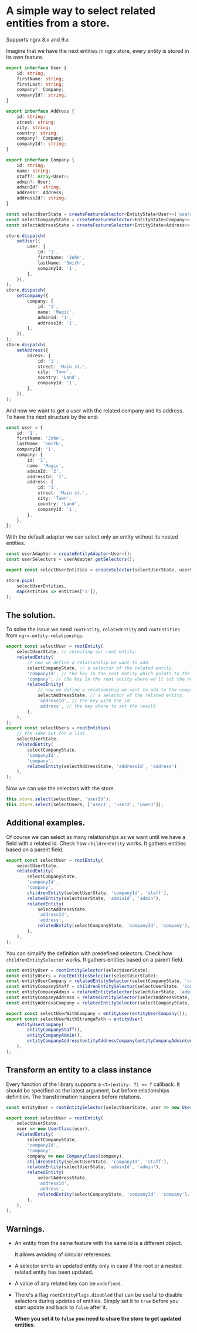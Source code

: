 # A simple way to select related entities from a store.

Supports ngrx 8.x and 9.x

Imagine that we have the next entities in ngrx store, every entity is stored in its own feature.

```typescript
export interface User {
    id: string;
    firstName: string;
    firstLast: string;
    company?: Company;
    companyId?: string;
}

export interface Address {
    id: string;
    street: string;
    city: string;
    country: string;
    company?: Company;
    companyId?: string;
}

export interface Company {
    id: string;
    name: string;
    staff?: Array<User>;
    admin?: User;
    adminId?: string;
    address?: Address;
    addressId?: string;
}

const selectUserState = createFeatureSelector<EntityState<User>>('users');
const selectCompanyState = createFeatureSelector<EntityState<Company>>('companies');
const selectAddressState = createFeatureSelector<EntityState<Address>>('addresses');

store.dispatch(
    setUser({
        user: {
            id: '1',
            firstName: 'John',
            lastName: 'Smith',
            companyId: '1',
        },
    }),
);
store.dispatch(
    setCompany({
        company: {
            id: '1',
            name: 'Magic',
            adminId: '1',
            addressId: '1',
        },
    }),
);
store.dispatch(
    setAddress({
        adress: {
            id: '1',
            street: 'Main st.',
            city: 'Town',
            country: 'Land',
            companyId: '1',
        },
    }),
);
```

And now we want to get a user with the related company and its address.
To have the next structure by the end:

```typescript
const user = {
    id: '1',
    firstName: 'John',
    lastName: 'Smith',
    companyId: '1',
    company: {
        id: '1',
        name: 'Magic',
        adminId: '2',
        addressId: '1',
        address: {
            id: '1',
            street: 'Main st.',
            city: 'Town',
            country: 'Land',
            companyId: '1',
        },
    },
};
```

With the default adapter we can select only an entity without its nested entities.

```typescript
const userAdapter = createEntityAdapter<User>();
const userSelectors = userAdapter.getSelectors();

export const selectUserEntities = createSelector(selectUserState, userSelectors.selectEntities);

store.pipe(
    selectUserEntities,
    map(entities => entities['1']),
);
```

## The solution.

To solve the issue we need `rootEntity`, `relatedEntity` and `rootEntities` from `ngrx-entity-relationship`.

```typescript
export const selectUser = rootEntity(
    selectUserState, // selecting our root entity.
    relatedEntity(
        // now we define a relationship we want to add.
        selectCompanyState, // a selector of the related entity.
        'companyId', // the key in the root entity which points to the related entity.
        'company', // the key in the root entity where we'll set the related entity.
        relatedEntity(
            // now we define a relationship we want to add to the company.
            selectAddressState, // a selector of the related entity.
            'addressId', // the key with the id.
            'address', // the key where to set the result.
        ),
    ),
);
export const selectUsers = rootEntities(
    // the same but for a list.
    selectUserState,
    relatedEntity(
        selectCompanyState,
        'companyId',
        'company',
        relatedEntity(selectAddressState, 'addressId', 'address'),
    ),
);
```

Now we can use the selectors with the store.

```typescript
this.store.select(selectUser, 'userId');
this.store.select(selectUsers, ['user1', 'user2', 'user3']);
```

## Additional examples.

Of course we can select as many relationships as we want until we have a field with a related id.
Check how `childrenEntity` works. It gathers entities based on a parent field.

```typescript
export const selectUser = rootEntity(
    selectUserState,
    relatedEntity(
        selectCompanyState,
        'companyId',
        'company',
        childrenEntity(selectUserState, 'companyId', 'staff'),
        relatedEntity(selectUserState, 'adminId', 'admin'),
        relatedEntity(
            selectAddressState,
            'addressId',
            'address',
            relatedEntity(selectCompanyState, 'companyId', 'company'),
        ),
    ),
);
```

You can simplify the definition with predefined selectors.
Check how `childrenEntitySelector` works. It gathers entities based on a parent field.

```typescript
const entityUser = rootEntitySelector(selectUserState);
const entityUsers = rootEntitiesSelector(selectUserState);
const entityUserCompany = relatedEntitySelector(selectCompanyState, 'companyId', 'company');
const entityCompanyStaff = childrenEntitySelector(selectUserState, 'companyId', 'staff');
const entityCompanyAdmin = relatedEntitySelector(selectUserState, 'adminId', 'admin');
const entityCompanyAddress = relatedEntitySelector(selectAddressState, 'addressId', 'address');
const entityAddressCompany = relatedEntitySelector(selectCompanyState, 'companyId', 'company');

export const selectUserWithCompany = entityUser(entityUserCompany());
export const selectUserWithStrangePath = entityUser(
    entityUserCompany(
        entityCompanyStaff(),
        entityCompanyAdmin(),
        entityCompanyAddress(entityAddressCompany(entityCompanyAdmin(entityUserCompany(entityCompanyStaff())))),
    ),
);
```

## Transform an entity to a class instance

Every function of the library supports a `<T>(entity: T) => T` callback.
It should be specified as the latest argument, but before relationships definition.
The transformation happens before relations.

```typescript
const entityUser = rootEntitySelector(selectUserState, user => new UserClass(user));

export const selectUser = rootEntity(
    selectUserState,
    user => new UserClass(user),
    relatedEntity(
        selectCompanyState,
        'companyId',
        'company',
        company => new CompanyClass(company),
        childrenEntity(selectUserState, 'companyId', 'staff'),
        relatedEntity(selectUserState, 'adminId', 'admin'),
        relatedEntity(
            selectAddressState,
            'addressId',
            'address',
            relatedEntity(selectCompanyState, 'companyId', 'company'),
        ),
    ),
);
```

## Warnings.

-   An entity from the same feature with the same id is a different object.

    It allows avoiding of circular references.

-   A selector emits an updated entity only in case if the root or a nested related entity has been updated.

-   A value of any related key can be `undefined`.

-   There's a flag `rootEntityFlags.disabled` that can be useful to disable selectors during updates of entities.
    Simply set it to `true` before you start update and back to `false` after it.

    **When you set it to `false` you need to share the store to get updated entities**.
